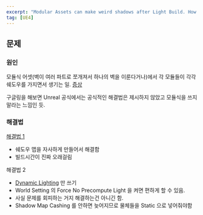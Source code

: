 ```yaml
---
excerpt: "Modular Assets can make weird shadows after Light Build. How to fix? "
tag: [UE4]
---
```


## 문제

### 원인

모듈식 어셋(벽이 여러 파트로 쪼개져서 하나의 벽을 이룬다거나)에서 각 모듈들이 각각 쉐도우를 가지면서 생기는 일. [증상](https://www.reddit.com/r/unrealengine/comments/6bibso/what_is_wrong_with_the_lighting/)

구글링을 해보면 Unreal 공식에서는 공식적인 해결법은 제시하지 않았고 모듈식을 쓰지 말라는 느낌인 듯. 


### 해결법

[해결법 1](https://youtu.be/2jYjbkWhk9U)
+ 쉐도우 맵을 자사하게 만들어서 해결함
+ 빌드시간이 진짜 오래걸림

해결법 2
+ [Dynamic Lighting](https://www.techarthub.com/lighting-companion-light-mobility-in-ue4-explained/) 만 쓰기
+ World Setting 의 Force No Precompute Light 을 켜면 편하게 할 수 있음.
+ 사실 문제를 회피하는 거지 해결하는건 아니긴 함.
+ Shadow Map Cashing 를 안하면 늦어지므로 물체들을 Static 으로 넣어줘야함